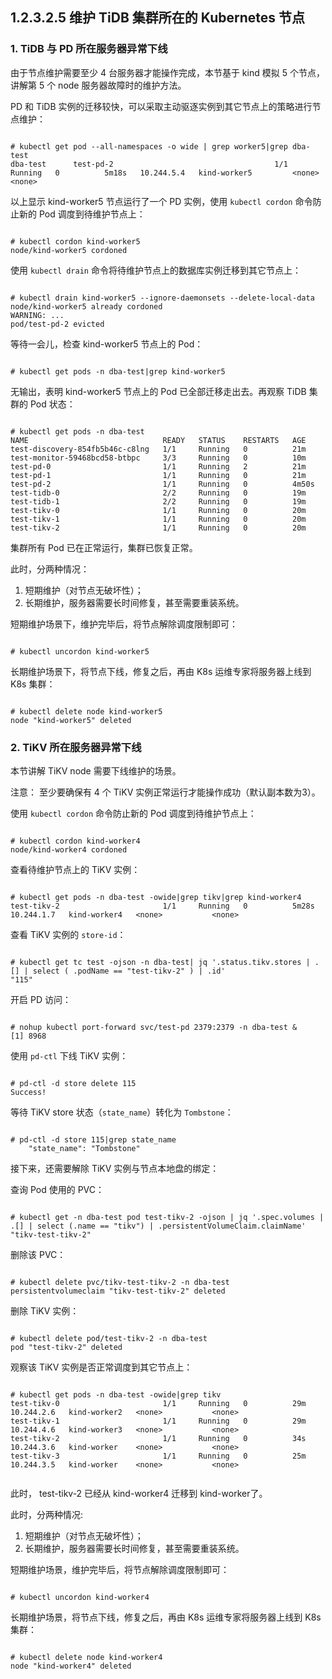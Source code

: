 ## 1.2.3.2.5 维护 TiDB 集群所在的 Kubernetes 节点

### 1. TiDB 与 PD 所在服务器异常下线

由于节点维护需要至少 4 台服务器才能操作完成，本节基于 kind 模拟 5 个节点，讲解第 5 个 node 服务器故障时的维护方法。

PD 和 TiDB 实例的迁移较快，可以采取主动驱逐实例到其它节点上的策略进行节点维护：

```

# kubectl get pod --all-namespaces -o wide | grep worker5|grep dba-test
dba-test      test-pd-2                                    1/1     Running   0          5m18s   10.244.5.4   kind-worker5         <none>           <none>

```

以上显示 kind-worker5 节点运行了一个 PD 实例，使用 `kubectl cordon` 命令防止新的 Pod 调度到待维护节点上：

```

# kubectl cordon kind-worker5
node/kind-worker5 cordoned

```

使用 `kubectl drain` 命令将待维护节点上的数据库实例迁移到其它节点上：

```

# kubectl drain kind-worker5 --ignore-daemonsets --delete-local-data
node/kind-worker5 already cordoned
WARNING: ...
pod/test-pd-2 evicted

```

等待一会儿，检查 kind-worker5 节点上的 Pod：

```

# kubectl get pods -n dba-test|grep kind-worker5

```

无输出，表明 kind-worker5 节点上的 Pod 已全部迁移走出去。再观察 TiDB 集群的 Pod 状态：

```

# kubectl get pods -n dba-test
NAME                              READY   STATUS    RESTARTS   AGE
test-discovery-854fb5b46c-c8lng   1/1     Running   0          21m
test-monitor-59468bcd58-btbpc     3/3     Running   0          10m
test-pd-0                         1/1     Running   2          21m
test-pd-1                         1/1     Running   0          21m
test-pd-2                         1/1     Running   0          4m50s
test-tidb-0                       2/2     Running   0          19m
test-tidb-1                       2/2     Running   0          19m
test-tikv-0                       1/1     Running   0          20m
test-tikv-1                       1/1     Running   0          20m
test-tikv-2                       1/1     Running   0          20m

```

集群所有 Pod 已在正常运行，集群已恢复正常。

此时，分两种情况：

1. 短期维护（对节点无破坏性）；
2. 长期维护，服务器需要长时间修复，甚至需要重装系统。

短期维护场景下，维护完毕后，将节点解除调度限制即可：

```

# kubectl uncordon kind-worker5

```

长期维护场景下，将节点下线，修复之后，再由 K8s 运维专家将服务器上线到 K8s 集群：

```

# kubectl delete node kind-worker5
node "kind-worker5" deleted

```

### 2. TiKV 所在服务器异常下线

本节讲解 TiKV node 需要下线维护的场景。

注意： 至少要确保有 4 个 TiKV 实例正常运行才能操作成功（默认副本数为3）。

使用 `kubectl cordon` 命令防止新的 Pod 调度到待维护节点上：

```

# kubectl cordon kind-worker4
node/kind-worker4 cordoned

```

查看待维护节点上的 TiKV 实例：

```

# kubectl get pods -n dba-test -owide|grep tikv|grep kind-worker4
test-tikv-2                       1/1     Running   0          5m28s   10.244.1.7   kind-worker4   <none>           <none>

```

查看 TiKV 实例的 `store-id`：

```

# kubectl get tc test -ojson -n dba-test| jq '.status.tikv.stores | .[] | select ( .podName == "test-tikv-2" ) | .id'
"115"

```

开启 PD 访问：

```

# nohup kubectl port-forward svc/test-pd 2379:2379 -n dba-test &
[1] 8968

```

使用 `pd-ctl` 下线 TiKV 实例：

```

# pd-ctl -d store delete 115
Success!

```

等待 TiKV store 状态（`state_name`）转化为 `Tombstone`：

```

# pd-ctl -d store 115|grep state_name
    "state_name": "Tombstone"

```

接下来，还需要解除 TiKV 实例与节点本地盘的绑定：

查询 Pod 使用的 PVC：

```

# kubectl get -n dba-test pod test-tikv-2 -ojson | jq '.spec.volumes | .[] | select (.name == "tikv") | .persistentVolumeClaim.claimName'
"tikv-test-tikv-2"

```

删除该 PVC：

```

# kubectl delete pvc/tikv-test-tikv-2 -n dba-test
persistentvolumeclaim "tikv-test-tikv-2" deleted

```

删除 TiKV 实例：

```

# kubectl delete pod/test-tikv-2 -n dba-test
pod "test-tikv-2" deleted

```

观察该 TiKV 实例是否正常调度到其它节点上：

```

# kubectl get pods -n dba-test -owide|grep tikv
test-tikv-0                       1/1     Running   0          29m   10.244.2.6   kind-worker2   <none>           <none>
test-tikv-1                       1/1     Running   0          29m   10.244.4.6   kind-worker3   <none>           <none>
test-tikv-2                       1/1     Running   0          34s   10.244.3.6   kind-worker    <none>           <none>
test-tikv-3                       1/1     Running   0          25m   10.244.3.5   kind-worker    <none>           <none>


```

此时， test-tikv-2 已经从 kind-worker4 迁移到 kind-worker了。

此时，分两种情况:

1. 短期维护（对节点无破坏性）；
2. 长期维护，服务器需要长时间修复，甚至需要重装系统。

短期维护场景，维护完毕后，将节点解除调度限制即可：

```

# kubectl uncordon kind-worker4

```

长期维护场景，将节点下线，修复之后，再由 K8s 运维专家将服务器上线到 K8s 集群：

```

# kubectl delete node kind-worker4
node "kind-worker4" deleted

```
